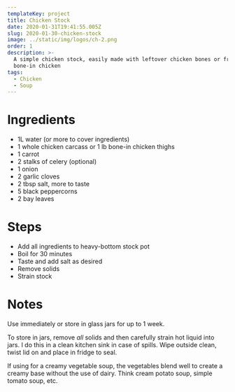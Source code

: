 ```yaml
---
templateKey: project
title: Chicken Stock
date: 2020-01-31T19:41:55.005Z
slug: 2020-01-30-chicken-stock
image: ../static/img/logos/ch-2.png
order: 1
description: >-
  A simple chicken stock, easily made with leftover chicken bones or fresh
  bone-in chicken
tags:
  - Chicken
  - Soup
---
```


# Ingredients

- 1L water (or more to cover ingredients)
- 1 whole chicken carcass or 1 lb bone-in chicken thighs
- 1 carrot
- 2 stalks of celery (optional)
- 1 onion
- 2 garlic cloves
- 2 tbsp salt, more to taste
- 5 black peppercorns
- 2 bay leaves

# Steps

- Add all ingredients to heavy-bottom stock pot
- Boil for 30 minutes
- Taste and add salt as desired
- Remove solids
- Strain stock

# Notes

Use immediately or store in glass jars for up to 1 week.

To store in jars, remove _all_ solids and then carefully strain hot liquid into jars. I do this in a clean kitchen sink in case of spills. Wipe outside clean, twist lid on and place in fridge to seal.

If using for a creamy vegetable soup, the vegetables blend well to create a creamy base without the use of dairy. Think cream potato soup, simple tomato soup, etc.
